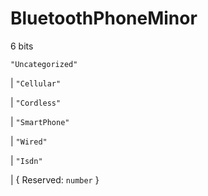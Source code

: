# **BluetoothPhoneMinor**

6 bits

`"Uncategorized"`

| `"Cellular"`

| `"Cordless"`

| `"SmartPhone"`

| `"Wired"`

| `"Isdn"`

| { Reserved: `number` }
